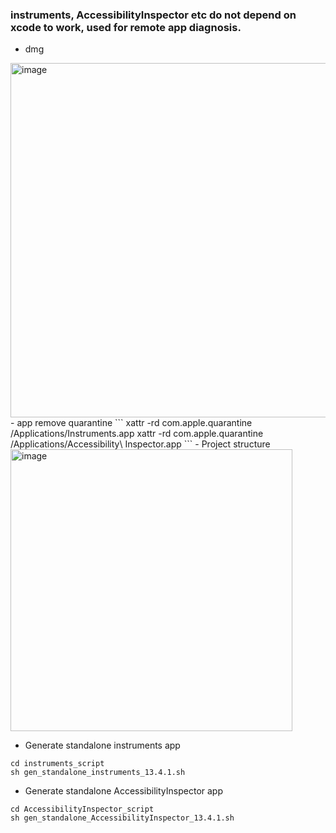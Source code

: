 ### instruments, AccessibilityInspector etc do not depend on xcode to work, used for remote app diagnosis.
- dmg
<img width="567" alt="image" src="https://user-images.githubusercontent.com/5550316/171799665-d4c5d67c-ee50-4d69-afda-a771ec2be5b4.png">
- app remove quarantine
  ```
   xattr -rd com.apple.quarantine /Applications/Instruments.app
   xattr -rd com.apple.quarantine /Applications/Accessibility\ Inspector.app
  ```
- Project structure
<img width="451" alt="image" src="https://user-images.githubusercontent.com/5550316/171845810-95c32dc4-6a52-4568-9cd9-6ec2bdf07755.png">

- Generate standalone instruments app
```
cd instruments_script
sh gen_standalone_instruments_13.4.1.sh
```

- Generate standalone AccessibilityInspector app
```
cd AccessibilityInspector_script
sh gen_standalone_AccessibilityInspector_13.4.1.sh
```
